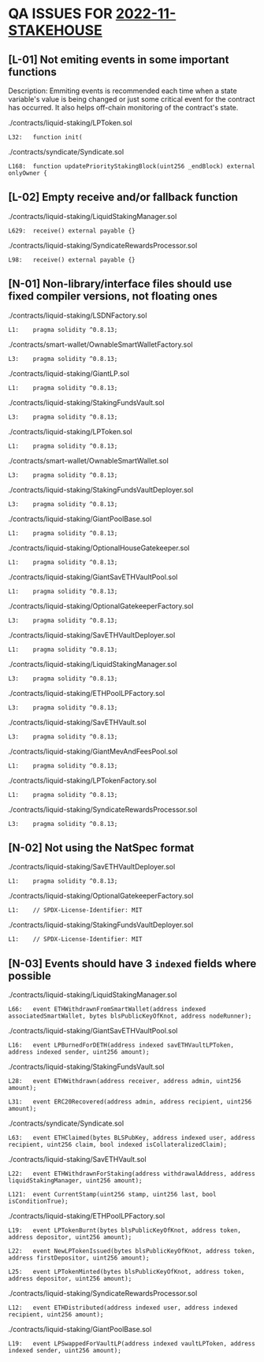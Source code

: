 # QA ISSUES FOR [2022-11-STAKEHOUSE](https://github.com/code-423n4/2022-11-stakehouse)

## [L-01] Not emiting events in some important functions

Description: Emmiting events is recommended each time when a state variable's value is being changed or just some critical event for the contract has occurred. It also helps off-chain monitoring of the contract's state.

./contracts/liquid-staking/LPToken.sol

```
L32:   function init(
```

./contracts/syndicate/Syndicate.sol

```
L168:  function updatePriorityStakingBlock(uint256 _endBlock) external onlyOwner {
```

## [L-02] Empty receive and/or fallback function

./contracts/liquid-staking/LiquidStakingManager.sol

```
L629:  receive() external payable {}
```

./contracts/liquid-staking/SyndicateRewardsProcessor.sol

```
L98:   receive() external payable {}
```

## [N-01] Non-library/interface files should use fixed compiler versions, not floating ones

./contracts/liquid-staking/LSDNFactory.sol

```
L1:    pragma solidity ^0.8.13;
```

./contracts/smart-wallet/OwnableSmartWalletFactory.sol

```
L3:    pragma solidity ^0.8.13;
```

./contracts/liquid-staking/GiantLP.sol

```
L1:    pragma solidity ^0.8.13;
```

./contracts/liquid-staking/StakingFundsVault.sol

```
L3:    pragma solidity ^0.8.13;
```

./contracts/liquid-staking/LPToken.sol

```
L1:    pragma solidity ^0.8.13;
```

./contracts/smart-wallet/OwnableSmartWallet.sol

```
L3:    pragma solidity ^0.8.13;
```

./contracts/liquid-staking/StakingFundsVaultDeployer.sol

```
L3:    pragma solidity ^0.8.13;
```

./contracts/liquid-staking/GiantPoolBase.sol

```
L1:    pragma solidity ^0.8.13;
```

./contracts/liquid-staking/OptionalHouseGatekeeper.sol

```
L1:    pragma solidity ^0.8.13;
```

./contracts/liquid-staking/GiantSavETHVaultPool.sol

```
L1:    pragma solidity ^0.8.13;
```

./contracts/liquid-staking/OptionalGatekeeperFactory.sol

```
L3:    pragma solidity ^0.8.13;
```

./contracts/liquid-staking/SavETHVaultDeployer.sol

```
L1:    pragma solidity ^0.8.13;
```

./contracts/liquid-staking/LiquidStakingManager.sol

```
L3:    pragma solidity ^0.8.13;
```

./contracts/liquid-staking/ETHPoolLPFactory.sol

```
L3:    pragma solidity ^0.8.13;
```

./contracts/liquid-staking/SavETHVault.sol

```
L3:    pragma solidity ^0.8.13;
```

./contracts/liquid-staking/GiantMevAndFeesPool.sol

```
L1:    pragma solidity ^0.8.13;
```

./contracts/liquid-staking/LPTokenFactory.sol

```
L1:    pragma solidity ^0.8.13;
```

./contracts/liquid-staking/SyndicateRewardsProcessor.sol

```
L3:    pragma solidity ^0.8.13;
```

## [N-02] Not using the NatSpec format

./contracts/liquid-staking/SavETHVaultDeployer.sol

```
L1:    pragma solidity ^0.8.13;
```

./contracts/liquid-staking/OptionalGatekeeperFactory.sol

```
L1:    // SPDX-License-Identifier: MIT
```

./contracts/liquid-staking/StakingFundsVaultDeployer.sol

```
L1:    // SPDX-License-Identifier: MIT
```

## [N-03] Events should have 3 `indexed` fields where possible

./contracts/liquid-staking/LiquidStakingManager.sol

```
L66:   event ETHWithdrawnFromSmartWallet(address indexed associatedSmartWallet, bytes blsPublicKeyOfKnot, address nodeRunner);
```

./contracts/liquid-staking/GiantSavETHVaultPool.sol

```
L16:   event LPBurnedForDETH(address indexed savETHVaultLPToken, address indexed sender, uint256 amount);
```

./contracts/liquid-staking/StakingFundsVault.sol

```
L28:   event ETHWithdrawn(address receiver, address admin, uint256 amount);

L31:   event ERC20Recovered(address admin, address recipient, uint256 amount);
```

./contracts/syndicate/Syndicate.sol

```
L63:   event ETHClaimed(bytes BLSPubKey, address indexed user, address recipient, uint256 claim, bool indexed isCollateralizedClaim);
```

./contracts/liquid-staking/SavETHVault.sol

```
L22:   event ETHWithdrawnForStaking(address withdrawalAddress, address liquidStakingManager, uint256 amount);

L121:  event CurrentStamp(uint256 stamp, uint256 last, bool isConditionTrue);
```

./contracts/liquid-staking/ETHPoolLPFactory.sol

```
L19:   event LPTokenBurnt(bytes blsPublicKeyOfKnot, address token, address depositor, uint256 amount);

L22:   event NewLPTokenIssued(bytes blsPublicKeyOfKnot, address token, address firstDepositor, uint256 amount);

L25:   event LPTokenMinted(bytes blsPublicKeyOfKnot, address token, address depositor, uint256 amount);
```

./contracts/liquid-staking/SyndicateRewardsProcessor.sol

```
L12:   event ETHDistributed(address indexed user, address indexed recipient, uint256 amount);
```

./contracts/liquid-staking/GiantPoolBase.sol

```
L19:   event LPSwappedForVaultLP(address indexed vaultLPToken, address indexed sender, uint256 amount);
```
